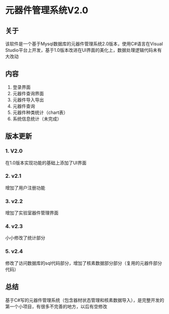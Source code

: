 # 元器件管理系统V2.0
## 关于
该软件是一个基于Mysql数据库的元器件管理系统2.0版本，使用C#语言在Visual Studio平台上开发，基于1.0版本改进在UI界面的美化上，数据处理逻辑代码未有大改动
## 内容
  1. 登录界面
  2. 元器件查询界面
  3. 元器件导入导出
  4. 元器件查询
  5. 元器件种类统计（chart表）
  6. 系统信息统计（未完成）
## 版本更新
  ### 1. V2.0
  在1.0版本实现功能的基础上添加了UI界面
  ### 2. v2.1
  增加了用户注册功能
  ### 3. v2.2
  增加了实验室器件管理界面
  ### 4. v2.3
  小小修改了统计部分
  ### 5. v2.4
  修改了访问数据库的sql代码部分，增加了核素数据部分部分（复用的元器件部分代码）
## 总结
  基于C#写的元器件管理系统（包含器材状态管理和核素数据导入），是完整开发的第一个小项目，有很多不完善的地方，以后有空修改
